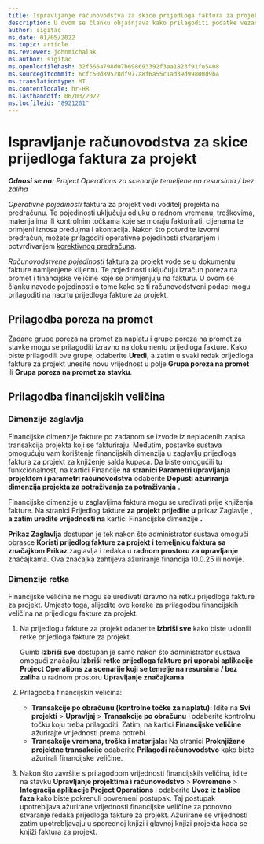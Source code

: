 ```yaml
---
title: Ispravljanje računovodstva za skice prijedloga faktura za projekt
description: U ovom se članku objašnjava kako prilagoditi podatke vezane uz računovodstvo na nacrtu prijedloga računa.
author: sigitac
ms.date: 01/05/2022
ms.topic: article
ms.reviewer: johnmichalak
ms.author: sigitac
ms.openlocfilehash: 32f566a798d07b698693392f3aa1823f91fe5408
ms.sourcegitcommit: 6cfc50d89528df977a8f6a55c1ad39d99800d9b4
ms.translationtype: MT
ms.contentlocale: hr-HR
ms.lasthandoff: 06/03/2022
ms.locfileid: "8921201"
---
```

# <a name="correct-the-accounting-on-draft-project-invoice-proposals"></a>Ispravljanje računovodstva za skice prijedloga faktura za projekt

_**Odnosi se na:** Project Operations za scenarije temeljene na resursima / bez zaliha_

*Operativne pojedinosti* faktura za projekt vodi voditelj projekta na predračunu. Te pojedinosti uključuju odluku o radnom vremenu, troškovima, materijalima ili kontrolnim točkama koje se moraju fakturirati, cijenama te primjeni iznosa predujma i akontacija. Nakon što potvrdite izvorni predračun, možete prilagoditi operativne pojedinosti stvaranjem i potvrđivanjem [korektivnog predračuna](../proforma-invoicing/corrective-invoices.md).

*Računovodstvene pojedinosti* faktura za projekt vode se u dokumentu fakture namijenjene klijentu. Te pojedinosti uključuju izračun poreza na promet i financijske veličine koje se primjenjuju na fakturu. U ovom se članku navode pojedinosti o tome kako se ti računovodstveni podaci mogu prilagoditi na nacrtu prijedloga fakture za projekt.

## <a name="adjust-sales-tax"></a>Prilagodba poreza na promet

Zadane grupe poreza na promet za naplatu i grupe poreza na promet za stavke mogu se prilagoditi izravno na dokumentu prijedloga fakture. Kako biste prilagodili ove grupe, odaberite **Uredi**, a zatim u svaki redak prijedloga fakture za projekt unesite novu vrijednost u polje **Grupa poreza na promet** ili **Grupa poreza na promet za stavku**.

## <a name="adjust-financial-dimensions"></a>Prilagodba financijskih veličina

### <a name="header-dimensions"></a>Dimenzije zaglavlja

Financijske dimenzije fakture po zadanom se izvode iz neplaćenih zapisa transakcija projekta koji se fakturiraju. Međutim, postavke sustava omogućuju vam korištenje financijskih dimenzija u zaglavlju prijedloga faktura za projekt za knjiženje salda kupaca. Da biste omogućili tu funkcionalnost, na kartici Financije **na stranici Parametri upravljanja projektom i parametri računovodstva** odaberite **Dopusti ažuriranja dimenzija projekta za potraživanja za potraživanja** **.**

Financijske dimenzije u zaglavljima faktura mogu se uređivati prije knjiženja fakture. Na stranici Prijedlog fakture **za projekt prijeđite u** prikaz Zaglavlje **, a zatim uredite vrijednosti na** kartici Financijske dimenzije **.**

**Prikaz Zaglavlja** dostupan je tek nakon što administrator sustava omogući obrasce **Koristi prijedlog fakture za projekt i temeljnicu faktura sa značajkom Prikaz** zaglavlja i redaka u **radnom prostoru za upravljanje** značajkama. Ova značajka zahtijeva ažuriranje financija 10.0.25 ili novije.

### <a name="line-dimensions"></a>Dimenzije retka

Financijske veličine ne mogu se uređivati izravno na retku prijedloga fakture za projekt. Umjesto toga, slijedite ove korake za prilagodbu financijskih veličina na prijedlogu fakture za projekt.

1. Na prijedlogu fakture za projekt odaberite **Izbriši sve** kako biste uklonili retke prijedloga fakture za projekt.

    Gumb **Izbriši sve** dostupan je samo nakon što administrator sustava omogući značajku **Izbriši retke prijedloga fakture pri uporabi aplikacije Project Operations za scenarije koji se temelje na resursima / bez zaliha** u radnom prostoru **Upravljanje značajkama**.

2. Prilagodba financijskih veličina:

    - **Transakcije po obračunu (kontrolne točke za naplatu):** Idite na **Svi projekti** \> **Upravljaj** \> **Transakcije po obračunu** i odaberite kontrolnu točku koju treba prilagoditi. Zatim, na kartici **Financijske veličine** ažurirajte vrijednosti prema potrebi.
    - **Transakcije vremena, troška i materijala:** Na stranici **Proknjižene projektne transakcije** odaberite **Prilagodi računovodstvo** kako biste ažurirali financijske veličine.

3. Nakon što završite s prilagodbom vrijednosti financijskih veličina, idite na stavku **Upravljanje projektima i računovodstvo** \> **Povremeno** \> **Integracija aplikacije Project Operations** i odaberite **Uvoz iz tablice faza** kako biste pokrenuli povremeni postupak. Taj postupak upotrebljava ažurirane vrijednosti financijske veličine za ponovno stvaranje redaka prijedloga fakture za projekt. Ažurirane se vrijednosti zatim upotrebljavaju u sporednoj knjizi i glavnoj knjizi projekta kada se knjiži faktura za projekt.
